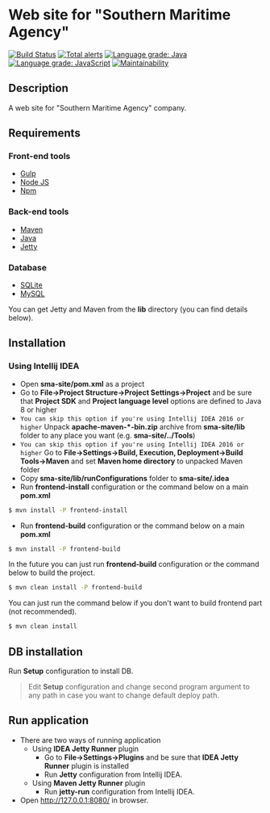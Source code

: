# Web site for "Southern Maritime Agency"
[![Build Status](https://travis-ci.org/fabasoad/sma-site.svg?branch=master)](https://travis-ci.org/fabasoad/sma-site) [![Total alerts](https://img.shields.io/lgtm/alerts/g/fabasoad/sma-site.svg?logo=lgtm&logoWidth=18)](https://lgtm.com/projects/g/fabasoad/sma-site/alerts/) [![Language grade: Java](https://img.shields.io/lgtm/grade/java/g/fabasoad/sma-site.svg?logo=lgtm&logoWidth=18)](https://lgtm.com/projects/g/fabasoad/sma-site/context:java) [![Language grade: JavaScript](https://img.shields.io/lgtm/grade/javascript/g/fabasoad/sma-site.svg?logo=lgtm&logoWidth=18)](https://lgtm.com/projects/g/fabasoad/sma-site/context:javascript) [![Maintainability](https://api.codeclimate.com/v1/badges/35955772b835d953d79d/maintainability)](https://codeclimate.com/github/fabasoad/sma-site/maintainability)
## Description

A web site for "Southern Maritime Agency" company.

## Requirements
### Front-end tools
  - [Gulp](http://gulpjs.com/)
  - [Node JS](http://nodejs.ru/)
  - [Npm](https://www.npmjs.com/)
### Back-end tools
  - [Maven](https://maven.apache.org/)
  - [Java](https://jdk.java.net/12/)
  - [Jetty](http://www.eclipse.org/jetty/)
### Database
  - [SQLite](https://www.sqlite.org/)
  - [MySQL](https://www.mysql.com/)

You can get Jetty and Maven from the **lib** directory (you can find details below).

## Installation

### Using Intellij IDEA
- Open **sma-site/pom.xml** as a project
- Go to **File->Project Structure->Project Settings->Project** and be sure that **Project SDK** and **Project language level** options are defined to Java 8 or higher
- `You can skip this option if you're using Intellij IDEA 2016 or higher` Unpack **apache-maven-\*-bin.zip** archive from **sma-site/lib** folder to any place you want (e.g. **sma-site/../Tools**)
- `You can skip this option if you're using Intellij IDEA 2016 or higher` Go to **File->Settings->Build, Execution, Deployment->Build Tools->Maven** and set **Maven home directory** to unpacked Maven folder
- Copy **sma-site/lib/runConfigurations** folder to **sma-site/.idea**
- Run **frontend-install** configuration or the command below on a main **pom.xml**
```sh
$ mvn install -P frontend-install
```
- Run **frontend-build** configuration or the command below on a main **pom.xml**
```sh
$ mvn install -P frontend-build
```

In the future you can just run **frontend-build** configuration or the command below to build the project.
```sh
$ mvn clean install -P frontend-build
```
You can just run the command below if you don't want to build frontend part (not recommended).
```sh
$ mvn clean install
```

## DB installation
Run **Setup** configuration to install DB.
> Edit **Setup** configuration and change second program argument to any path in case you want to change default deploy path.

## Run application
- There are two ways of running application
    - Using **IDEA Jetty Runner** plugin
        - Go to **File->Settings->Plugins** and be sure that **IDEA Jetty Runner** plugin is installed
        - Run **Jetty** configuration from Intellij IDEA.
    - Using **Maven Jetty Runner** plugin
        - Run **jetty-run** configuration from Intellij IDEA.
- Open http://127.0.0.1:8080/ in browser.
